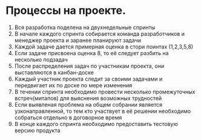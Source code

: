 # Процессы на проекте.
1. Вся разработка поделена на двухнедельные спринты
2. В начале каждого спринта собирается команда разработчиков и менеджер проекта и заранее планируют задачи
3. Каждой задаче дается примерная оценка в стори поинтах (1,2,3,5,8)
4. Если задаче присвоена оценка 8, то её следует разбить на несколько подзадач
5. После распределения задач по участникам проекта, они выставляются в канбан-доске
6. Каждый участник проекта следит за своими задачами и передвигает их по доске по мере изменения
7. В течении спринта необходимо провести несколько промежуточных встреч(митапов) для выяснения возможных трудностей
8. Если выявленая проблема на общем собрании является узконаправленной, то тем кто участвует в её решении необходимо собраться отдельно в договорное время
9. В конце каждого спринта необходимо предоставить тестовую версию продукта 
